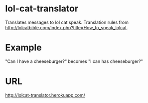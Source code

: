 lol-cat-translator
==================

Translates messages to lol cat speak. Translation rules from http://lolcatbible.com/index.php?title=How_to_speak_lolcat.

Example
=======
"Can I have a cheeseburger?" becomes "I can has cheeseburger?"


URL
===
http://lolcat-translator.herokuapp.com/

